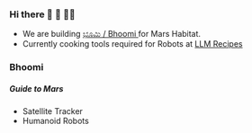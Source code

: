 ### Hi there 👋 🧙 👩‍💻 


* We are building <a href="https://mangala.earth">ಭೂಮಿ / Bhoomi </a> for Mars Habitat.
* Currently cooking tools required for Robots at <a href="https://slabstech.com/llm-recipes/"> LLM Recipes </a>

###  Bhoomi 
#####   Guide to Mars
* Satellite Tracker
* Humanoid Robots
  
